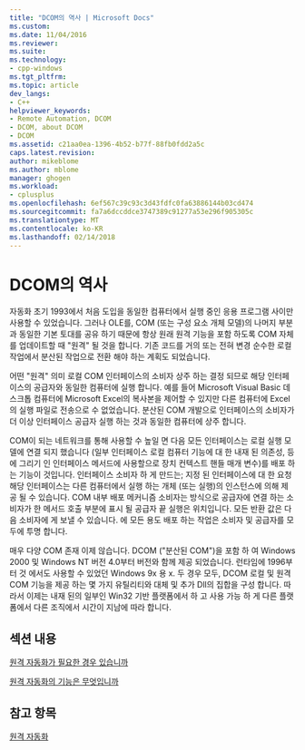 ```yaml
---
title: "DCOM의 역사 | Microsoft Docs"
ms.custom: 
ms.date: 11/04/2016
ms.reviewer: 
ms.suite: 
ms.technology:
- cpp-windows
ms.tgt_pltfrm: 
ms.topic: article
dev_langs:
- C++
helpviewer_keywords:
- Remote Automation, DCOM
- DCOM, about DCOM
- DCOM
ms.assetid: c21aa0ea-1396-4b52-b77f-88fb0fdd2a5c
caps.latest.revision: 
author: mikeblome
ms.author: mblome
manager: ghogen
ms.workload:
- cplusplus
ms.openlocfilehash: 6ef567c39c93c3d43fdfc0fa63886144b03cd474
ms.sourcegitcommit: fa7a6dccddce3747389c91277a53e296f905305c
ms.translationtype: MT
ms.contentlocale: ko-KR
ms.lasthandoff: 02/14/2018
---
```

# <a name="history-of-dcom"></a>DCOM의 역사
자동화 초기 1993에서 처음 도입을 동일한 컴퓨터에서 실행 중인 응용 프로그램 사이만 사용할 수 있었습니다. 그러나 OLE를, COM (또는 구성 요소 개체 모델)의 나머지 부분과 동일한 기본 토대를 공유 하기 때문에 항상 원래 원격 기능을 포함 하도록 COM 자체를 업데이트할 때 "원격" 될 것을 합니다. 기존 코드를 거의 또는 전혀 변경 순수한 로컬 작업에서 분산된 작업으로 전환 해야 하는 계획도 되었습니다.  
  
 어떤 "원격" 의미 로컬 COM 인터페이스의 소비자 상주 하는 결정 되므로 해당 인터페이스의 공급자와 동일한 컴퓨터에 실행 합니다. 예를 들어 Microsoft Visual Basic 데스크톱 컴퓨터에 Microsoft Excel의 복사본을 제어할 수 있지만 다른 컴퓨터에 Excel의 실행 파일로 전송으로 수 없었습니다. 분산된 COM 개발으로 인터페이스의 소비자가 더 이상 인터페이스 공급자 실행 하는 것과 동일한 컴퓨터에 상주 합니다.  
  
 COM이 되는 네트워크를 통해 사용할 수 높일 면 다음 모든 인터페이스는 로컬 실행 모델에 연결 되지 했습니다 (일부 인터페이스 로컬 컴퓨터 기능에 대 한 내재 된 의존성, 등에 그리기 인 인터페이스 메서드에 사용할으로 장치 컨텍스트 핸들 매개 변수)를 배포 하는 기능이 것입니다. 인터페이스 소비자 하 게 만드는; 지정 된 인터페이스에 대 한 요청 해당 인터페이스는 다른 컴퓨터에서 실행 하는 개체 (또는 실행)의 인스턴스에 의해 제공 될 수 있습니다. COM 내부 배포 메커니즘 소비자는 방식으로 공급자에 연결 하는 소비자가 한 메서드 호출 부분에 표시 될 공급자 끝 실행은 위치입니다. 모든 반환 값은 다음 소비자에 게 보낼 수 있습니다. 에 모든 용도 배포 하는 작업은 소비자 및 공급자를 모두에 투명 합니다.  
  
 매우 다양 COM 존재 이제 않습니다. DCOM ("분산된 COM")을 포함 하 여 Windows 2000 및 Windows NT 버전 4.0부터 버전와 함께 제공 되었습니다. 런타임에 1996부터 것 에서도 사용할 수 있었던 Windows 9x 용 x. 두 경우 모두, DCOM 로컬 및 원격 COM 기능을 제공 하는 몇 가지 유틸리티와 대체 및 추가 Dll의 집합을 구성 합니다. 따라서 이제는 내재 된의 일부인 Win32 기반 플랫폼에서 하 고 사용 가능 하 게 다른 플랫폼에서 다른 조직에서 시간이 지남에 따라 합니다.  
  
## <a name="in-this-section"></a>섹션 내용  
 [원격 자동화가 필요한 경우 있습니까](where-does-remote-automation-fit-in-q.md)  
  
 [원격 자동화의 기능은 무엇입니까](what-does-remote-automation-provide-q.md)  
  
## <a name="see-also"></a>참고 항목  
 [원격 자동화](../mfc/remote-automation.md)
